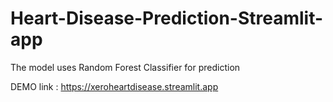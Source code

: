 # Heart-Disease-Prediction-Streamlit-app
The model uses Random Forest Classifier for prediction

DEMO link : https://xeroheartdisease.streamlit.app
